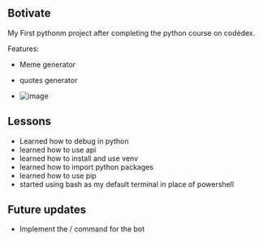 ## Botivate
 My First pythonm project after completing the python course on codédex. 

 Features:
- Meme generator
- quotes generator

- ![image](https://github.com/sametj/ChatBot/assets/102891262/7128e3fc-aae2-4b92-91c0-ac9f704fc56d)


## Lessons
- Learned how to debug in python
- learned how to use api
- learned how to install and use venv
- learned how to import python packages
- learned how to use pip
- started using bash as my default terminal in place of powershell

## Future updates
  - Implement  the / command for the bot
 

